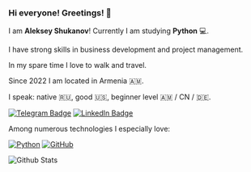 ### Hi everyone! Greetings! 👋


I am **Aleksey Shukanov**! Currently I am  studying **Python** 💻.

I have strong skills in business development and project management.

In my spare time I love to walk and travel.

Since 2022 I am located in Armenia 🇦🇲.

I speak: native 🇷🇺, good 🇺🇸, beginner level 🇦🇲 / CN / 🇩🇪.

[![Telegram Badge](https://img.shields.io/badge/-AlexisLuck-gold?style=flat-square&logo=Telegram&logoColor=white&link=https://www.t.me/alexix_luck)](https://t.me/alexis_luck)
[![LinkedIn Badge](https://img.shields.io/badge/-Aleksey-blue?style=flat-square&logo=LinkedIn&logoColor=white&link=https://www.linkedin.com/in/aleksey-shukanov-018a67131/)](https://www.linkedin.com/in/aleksey-shukanov-018a67131/)

Among numerous technologies I especially love:

[![Python](https://img.shields.io/badge/-Python-black?style=flat-square&logo=Python&link=https://www.python.org/)](https://www.python.org/)
[![GitHub](https://img.shields.io/badge/-GitHub-181717?style=flat-square&logo=github&link=https://www.github.com)](https://www.github.com)

![Github Stats](https://github-readme-stats.vercel.app/api?username=AlexisLuck&count_private=true&show_icons=true&include_all_commits=true)




<!--
**AlexisLuck/AlexisLuck** is a ✨ _special_ ✨ repository because its `README.md` (this file) appears on your GitHub profile.

Here are some ideas to get you started:

- 🔭 I’m currently working on ...
- 🌱 I’m currently learning ...
- 👯 I’m looking to collaborate on ...
- 🤔 I’m looking for help with ...
- 💬 Ask me about ...
- 📫 How to reach me: ...
- 😄 Pronouns: ...
- ⚡ Fun fact: ...
-->
